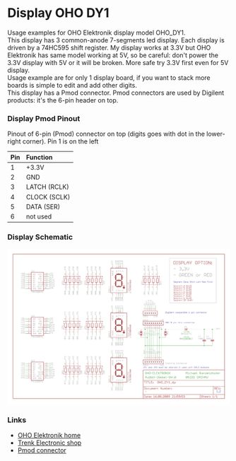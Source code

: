 # Display OHO DY1
Usage examples for OHO Elektronik display model OHO_DY1.  
This display has 3 common-anode 7-segments led display. Each display is driven by a 74HC595 shift register. My display works at 3.3V but OHO Elektronik has same model working at 5V, so be careful: don't power the 3.3V display with 5V or it will be broken. More safe try 3.3V first even for 5V display.   
Usage example are for only 1 display board, if you want to stack more boards is simple to edit and add other digits.  
This display has a Pmod connector. Pmod connectors are used by Digilent products: it's the 6-pin header on top.  

### Display Pmod Pinout
Pinout of 6-pin (Pmod) connector on top (digits goes with dot in the lower-right corner). Pin 1 is on the left

| Pin | Function   |
|:----|:-----------|
|1    |+3.3V       |
|2    |GND         |
|3    |LATCH (RCLK)|
|4    |CLOCK (SCLK)|
|5    |DATA (SER)  |
|6    |not used    |

### Display Schematic
![schematic](./assets/OHO_DY1_schematic.png)

### Links
- [OHO Elektronik home](http://www.oho-elektronik.de/)
- [Trenk Electronic shop](https://shop.trenz-electronic.de/de/TE0265-00C-3-3-V-3-Digit-7-Segment-Display-Rot?c=7)
- [Pmod connector](https://store.digilentinc.com/pmod-modules-connectors/)
